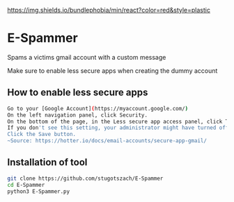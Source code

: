 https://img.shields.io/bundlephobia/min/react?color=red&style=plastic
# E-Spammer
Spams a victims gmail account with a custom message

Make sure to enable less secure apps when creating the dummy account
## How to enable less secure apps
```bash
Go to your [Google Account](https://myaccount.google.com/)
On the left navigation panel, click Security.
On the bottom of the page, in the Less secure app access panel, click Turn on access.
If you don't see this setting, your administrator might have turned off less secure app account access (check the instruction above).
Click the Save button.
~Source: https://hotter.io/docs/email-accounts/secure-app-gmail/
```
## Installation of tool
```bash
git clone https://github.com/stugotszach/E-Spammer
cd E-Spammer
python3 E-Spammer.py

